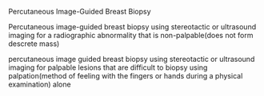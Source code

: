 Percutaneous Image-Guided Breast Biopsy

Percutaneous image-guided breast biopsy using stereotactic or ultrasound imaging for a radiographic abnormality that is non-palpable(does not form descrete mass)

percutaneous image guided breast biopsy using stereotactic or ultrasound imaging for palpable lesions that are difficult to biopsy using palpation(method of feeling with the fingers or hands during a physical examination) alone
